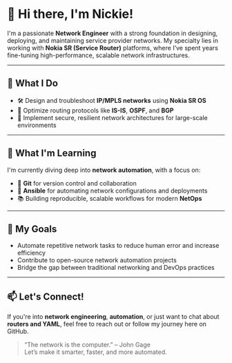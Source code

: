# 👋 Hi there, I'm Nickie!

I'm a passionate **Network Engineer** with a strong foundation in designing, deploying, and maintaining service provider networks. My specialty lies in working with **Nokia SR (Service Router)** platforms, where I’ve spent years fine-tuning high-performance, scalable network infrastructures.

---

## 🔧 What I Do
- 🛠️ Design and troubleshoot **IP/MPLS networks** using **Nokia SR OS**
- 📡 Optimize routing protocols like **IS-IS**, **OSPF**, and **BGP**
- 🔐 Implement secure, resilient network architectures for large-scale environments

---

## 🚀 What I'm Learning
I'm currently diving deep into **network automation**, with a focus on:
- 🧰 **Git** for version control and collaboration
- 🤖 **Ansible** for automating network configurations and deployments
- 📚 Building reproducible, scalable workflows for modern **NetOps**

---

## 🧠 My Goals
- Automate repetitive network tasks to reduce human error and increase efficiency
- Contribute to open-source network automation projects
- Bridge the gap between traditional networking and DevOps practices

---

## 📫 Let's Connect!
If you're into **network engineering**, **automation**, or just want to chat about **routers and YAML**, feel free to reach out or follow my journey here on GitHub.

> “The network is the computer.” – John Gage  
> Let’s make it smarter, faster, and more automated.
